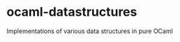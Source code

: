 ocaml-datastructures
====================

Implementations of various data structures in pure OCaml
